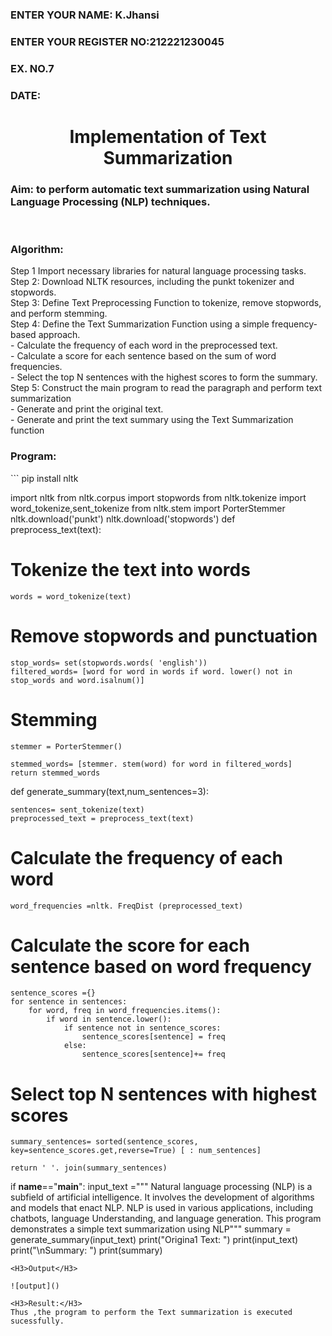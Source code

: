 <H3>ENTER YOUR NAME: K.Jhansi</H3>
<H3>ENTER YOUR REGISTER NO:212221230045</H3>
<H3>EX. NO.7</H3>
<H3>DATE:</H3>
<H1 ALIGN =CENTER>Implementation of Text  Summarization</H1>
<H3>Aim: to perform automatic text summarization using Natural Language Processing (NLP) techniques. </H3> 
 <BR>
<h3>Algorithm:</h3>
Step 1 Import necessary libraries for natural language processing tasks.<BR>
Step 2: Download NLTK resources, including the punkt tokenizer and stopwords.<BR>
Step 3: Define Text Preprocessing Function to tokenize, remove stopwords, and perform stemming.<BR>
Step 4: Define the Text Summarization Function using a simple frequency-based approach.<br>
    - Calculate the frequency of each word in the preprocessed text.<br>
    - Calculate a score for each sentence based on the sum of word frequencies.<br>
    - Select the top N sentences with the highest scores to form the summary.<br>
Step 5: Construct the main program to read the paragraph  and perform text summarization<br>
      - Generate and print the original text.<br>
      - Generate and print the text summary using the  Text Summarization function<br>
<H3>Program:</H3>
```
pip install nltk

import nltk
from nltk.corpus import stopwords
from nltk.tokenize import word_tokenize,sent_tokenize
from nltk.stem import PorterStemmer
nltk.download('punkt')
nltk.download('stopwords')
def preprocess_text(text):

# Tokenize the text into words

    words = word_tokenize(text)

# Remove stopwords and punctuation

    stop_words= set(stopwords.words( 'english'))
    filtered_words= [word for word in words if word. lower() not in stop_words and word.isalnum()]

# Stemming

    stemmer = PorterStemmer()

    stemmed_words= [stemmer. stem(word) for word in filtered_words]
    return stemmed_words
def generate_summary(text,num_sentences=3):

    sentences= sent_tokenize(text)
    preprocessed_text = preprocess_text(text)

# Calculate the frequency of each word

    word_frequencies =nltk. FreqDist (preprocessed_text)

# Calculate the score for each sentence based on word frequency

    sentence_scores ={}
    for sentence in sentences:
        for word, freq in word_frequencies.items():
            if word in sentence.lower():
                if sentence not in sentence_scores:
                    sentence_scores[sentence] = freq
                else:
                    sentence_scores[sentence]+= freq

# Select top N sentences with highest scores

    summary_sentences= sorted(sentence_scores, key=sentence_scores.get,reverse=True) [ : num_sentences]

    return ' '. join(summary_sentences)
if __name__=="__main__":
    input_text ="""
    Natural language processing (NLP) is a subfield of artificial intelligence.
    It involves the development of algorithms and models that enact NLP.
    NLP is used in various applications, including chatbots, language Understanding, and language generation.
    This program demonstrates a simple text summarization using NLP"""
summary = generate_summary(input_text)
print("Origina1 Text: ")
print(input_text)
print("\nSummary: ")
print(summary)


```
<H3>Output</H3>

![output]()

<H3>Result:</H3>
Thus ,the program to perform the Text summarization is executed sucessfully.


